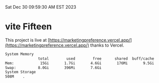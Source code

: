 Sat Dec 30 09:59:30 AM EST 2023

# vite Fifteen


This project is live at [https://marketingpreference.vercel.app/](https://marketingpreference.vercel.app/) thanks to Vercel.

```bash
System Memory
               total        used        free      shared  buff/cache   available
Mem:            15Gi       1.7Gi       4.6Gi       176Mi       9.5Gi        13Gi
Swap:          8.0Gi       396Mi       7.6Gi
System Storage
508M	.
